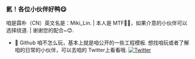 ### 氦！各位小伙伴好鸭😋
咱是霖朴（CN）英文名是：Miki_Lin.
| 本人是 MTF🏳️‍⚧️，如果介意的小伙伴可以选择绕道.
| 谢谢您的配合~😊.

- 🦫 Github 咱不怎么玩，基本上就是咱公开的一些工程模板.
想找咱玩或者了解咱的日常的小伙伴，可以去咱的 Twitter上看看哦.
[![Twitter][link-twitter]](https://twitter.com/Miki_Lin_CN)




[link-twitter]: (https://img.shields.io/badge/dynamic/json?url=https%3A%2F%2Fapi.swo.moe%2Fstats%2Ftwitter%2FMiki_Lin_CN&query=count&color=1da1f2&label=Twitter&labelColor=282c34&logo=twitter&suffix=+follows&cacheSeconds=3600)